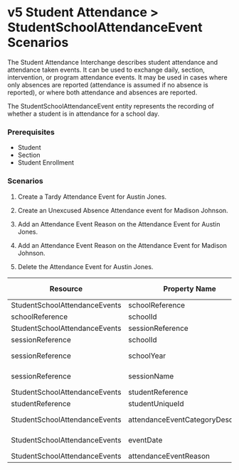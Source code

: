 # v5 Student Attendance > StudentSchoolAttendanceEvent Scenarios

The Student Attendance Interchange describes student attendance and
attendance taken events. It can be used to exchange daily, section,
intervention, or program attendance events. It may be used in cases where only
absences are reported (attendance is assumed if no absence is reported), or
where both attendance and absences are reported.

The StudentSchoolAttendanceEvent entity represents the recording of whether a
student is in attendance for a school day.

### Prerequisites

* Student
* Section
* Student Enrollment

### Scenarios

1. Create a Tardy Attendance Event for Austin Jones.
2. Create an Unexcused Absence Attendance event for Madison Johnson.  
3. Add an Attendance Event Reason on the Attendance Event for Austin Jones.
4. Add an Attendance Event Reason on the Attendance Event for Madison Johnson.

5. Delete the Attendance Event for Austin Jones.

| Resource | Property Name | Is Collection | Data Type | Required / Optional | Scenario 1  <br/>POST | Scenario 2  <br/>POST | Scenario 3  <br/>PUT | Scenario 4  <br/>PUT |
| --- | --- | --- | --- | --- | --- | --- | --- | --- |
| StudentSchoolAttendanceEvents | schoolReference | FALSE | schoolReference | REQUIRED |     |     |     |     |
| schoolReference | schoolId | FALSE | integer | REQUIRED | 255901107 | 255901001 | 255901107 | 255901001 |
| StudentSchoolAttendanceEvents | sessionReference | FALSE | sessionReference | REQUIRED |     |     |     |     |
| sessionReference | schoolId | FALSE | integer | REQUIRED | 255901107 | 255901001 | 255901107 | 255901001 |
| sessionReference | schoolYear | FALSE | integer | REQUIRED | \[Current School Year\] | \[Current School Year\] | \[Current School Year\] | \[Current School Year\] |
| sessionReference | sessionName | FALSE | string | REQUIRED | 2016-2017 Fall Semester | 2016-2017 Fall Semester | 2016-2017 Fall Semester | 2016-2017 Fall Semester |
| StudentSchoolAttendanceEvents | studentReference | FALSE | studentReference | REQUIRED |     |     |     |     |
| studentReference | studentUniqueId | FALSE | string | REQUIRED | 111111 | 222222 | 111111 | 222222 |
| StudentSchoolAttendanceEvents | attendanceEventCategoryDescriptor | FALSE | attendanceEventCategoryDescriptor | REQUIRED | Tardy | Unexcused Absence | Tardy | Unexcused Absence |
| StudentSchoolAttendanceEvents | eventDate | FALSE | date | REQUIRED | 9/16/\[Current School Year\] | 10/5/\[Current School Year\] | 9/16/\[Current School Year\] | 10/5/\[Current School Year\] |
| StudentSchoolAttendanceEvents | attendanceEventReason | FALSE | string | REQUIRED |     |     | Late | No Note |
